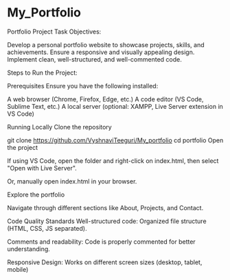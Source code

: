 # My_Portfolio
Portfolio Project
Task Objectives:

Develop a personal portfolio website to showcase projects, skills, and achievements.
Ensure a responsive and visually appealing design.
Implement clean, well-structured, and well-commented code.

Steps to Run the Project:

Prerequisites
Ensure you have the following installed:

A web browser (Chrome, Firefox, Edge, etc.)
A code editor (VS Code, Sublime Text, etc.)
A local server (optional: XAMPP, Live Server extension in VS Code)

Running Locally
Clone the repository

git clone https://github.com/VyshnaviTeeguri/My_portfolio
cd portfolio
Open the project

If using VS Code, open the folder and right-click on index.html, then select "Open with Live Server".

Or, manually open index.html in your browser.

Explore the portfolio

Navigate through different sections like About, Projects, and Contact.

Code Quality Standards
Well-structured code: Organized file structure (HTML, CSS, JS separated).

Comments and readability: Code is properly commented for better understanding.

Responsive Design: Works on different screen sizes (desktop, tablet, mobile)
